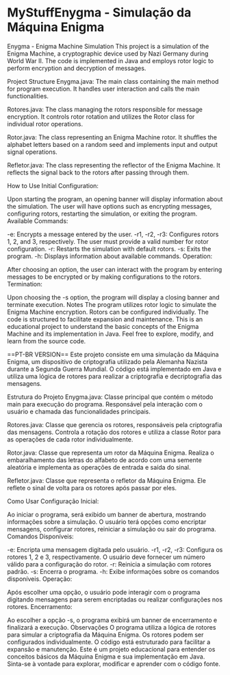 # MyStuffEnygma - Simulação da Máquina Enigma

Enygma - Enigma Machine Simulation
This project is a simulation of the Enigma Machine, a cryptographic device used by Nazi Germany during World War II. The code is implemented in Java and employs rotor logic to perform encryption and decryption of messages.

Project Structure
Enygma.java: The main class containing the main method for program execution. It handles user interaction and calls the main functionalities.

Rotores.java: The class managing the rotors responsible for message encryption. It controls rotor rotation and utilizes the Rotor class for individual rotor operations.

Rotor.java: The class representing an Enigma Machine rotor. It shuffles the alphabet letters based on a random seed and implements input and output signal operations.

Refletor.java: The class representing the reflector of the Enigma Machine. It reflects the signal back to the rotors after passing through them.

How to Use
Initial Configuration:

Upon starting the program, an opening banner will display information about the simulation.
The user will have options such as encrypting messages, configuring rotors, restarting the simulation, or exiting the program.
Available Commands:

-e: Encrypts a message entered by the user.
-r1, -r2, -r3: Configures rotors 1, 2, and 3, respectively. The user must provide a valid number for rotor configuration.
-r: Restarts the simulation with default rotors.
-s: Exits the program.
-h: Displays information about available commands.
Operation:

After choosing an option, the user can interact with the program by entering messages to be encrypted or by making configurations to the rotors.
Termination:

Upon choosing the -s option, the program will display a closing banner and terminate execution.
Notes
The program utilizes rotor logic to simulate the Enigma Machine encryption.
Rotors can be configured individually.
The code is structured to facilitate expansion and maintenance.
This is an educational project to understand the basic concepts of the Enigma Machine and its implementation in Java. Feel free to explore, modify, and learn from the source code.





==PT-BR VERSION==
Este projeto consiste em uma simulação da Máquina Enigma, um dispositivo de criptografia utilizado pela Alemanha Nazista durante a Segunda Guerra Mundial. O código está implementado em Java e utiliza uma lógica de rotores para realizar a criptografia e decriptografia das mensagens.

Estrutura do Projeto
Enygma.java: Classe principal que contém o método main para execução do programa. Responsável pela interação com o usuário e chamada das funcionalidades principais.

Rotores.java: Classe que gerencia os rotores, responsáveis pela criptografia das mensagens. Controla a rotação dos rotores e utiliza a classe Rotor para as operações de cada rotor individualmente.

Rotor.java: Classe que representa um rotor da Máquina Enigma. Realiza o embaralhamento das letras do alfabeto de acordo com uma semente aleatória e implementa as operações de entrada e saída do sinal.

Refletor.java: Classe que representa o refletor da Máquina Enigma. Ele reflete o sinal de volta para os rotores após passar por eles.

Como Usar
Configuração Inicial:

Ao iniciar o programa, será exibido um banner de abertura, mostrando informações sobre a simulação.
O usuário terá opções como encriptar mensagens, configurar rotores, reiniciar a simulação ou sair do programa.
Comandos Disponíveis:

-e: Encripta uma mensagem digitada pelo usuário.
-r1, -r2, -r3: Configura os rotores 1, 2 e 3, respectivamente. O usuário deve fornecer um número válido para a configuração do rotor.
-r: Reinicia a simulação com rotores padrão.
-s: Encerra o programa.
-h: Exibe informações sobre os comandos disponíveis.
Operação:

Após escolher uma opção, o usuário pode interagir com o programa digitando mensagens para serem encriptadas ou realizar configurações nos rotores.
Encerramento:

Ao escolher a opção -s, o programa exibirá um banner de encerramento e finalizará a execução.
Observações
O programa utiliza a lógica de rotores para simular a criptografia da Máquina Enigma.
Os rotores podem ser configurados individualmente.
O código está estruturado para facilitar a expansão e manutenção.
Este é um projeto educacional para entender os conceitos básicos da Máquina Enigma e sua implementação em Java. Sinta-se à vontade para explorar, modificar e aprender com o código fonte.